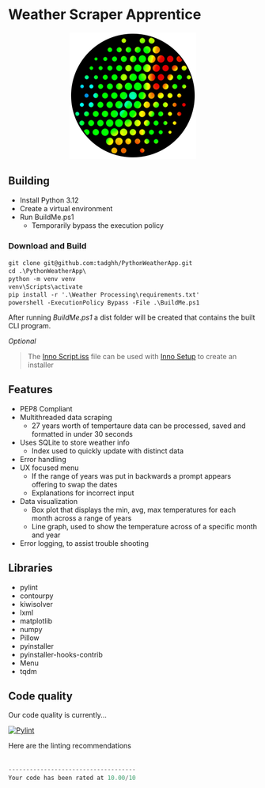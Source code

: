 # Weather Scraper Apprentice

<p align="center">
  <img src="./Build%20Files/icons/icon.png">
</p>

## Building

- Install Python 3.12
- Create a virtual environment
- Run BuildMe.ps1
  - Temporarily bypass the execution policy

### Download and Build

```
git clone git@github.com:tadghh/PythonWeatherApp.git
cd .\PythonWeatherApp\
python -m venv venv
venv\Scripts\activate
pip install -r '.\Weather Processing\requirements.txt'
powershell -ExecutionPolicy Bypass -File .\BuildMe.ps1
```

After running _BuildMe.ps1_ a dist folder will be created that contains the built CLI program.

_Optional_

> The [Inno Script.iss](./Inno%20Script.iss) file can be used with [Inno Setup](https://jrsoftware.org/isdl.php#stable) to create an installer

## Features

- PEP8 Compliant
- Multithreaded data scraping
  - 27 years worth of tempertaure data can be processed, saved and formatted in under 30 seconds
- Uses SQLite to store weather info
  - Index used to quickly update with distinct data
- Error handling
- UX focused menu
  - If the range of years was put in backwards a prompt appears offering to swap the dates
  - Explanations for incorrect input
- Data visualization
  - Box plot that displays the min, avg, max temperatures for each month across a range of years
  - Line graph, used to show the temperature across of a specific month and year
- Error logging, to assist trouble shooting

## Libraries

- pylint
- contourpy
- kiwisolver
- lxml
- matplotlib
- numpy
- Pillow
- pyinstaller
- pyinstaller-hooks-contrib
- Menu
- tqdm

## Code quality

Our code quality is currently...

[![Pylint](https://github.com/tadghh/python-weather-app/actions/workflows/pylint.yml/badge.svg?branch=main&event=push)](https://github.com/tadghh/python-weather-app/actions/workflows/pylint.yml)

Here are the linting recommendations

```python

------------------------------------
Your code has been rated at 10.00/10

```
